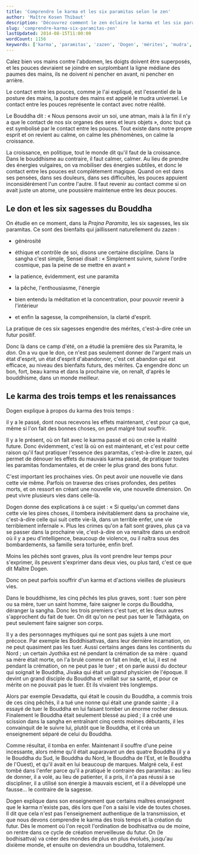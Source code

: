 ```yaml
---
title: 'Comprendre le karma et les six paramitas selon le zen'
author: 'Maître Kosen Thibaut'
description: 'Découvrez comment le zen éclaire le karma et les six paramitas pour créer un avenir lumineux.'
slug: 'comprendre-karma-six-paramitas-zen'
lastUpdated: 2014-08-15T11:00:00
wordCount: 1156
keywords: ['karma', 'paramitas', 'zazen', 'Dogen', 'mérites', 'mudra', 'Sensei', 'Deshimaru', 'Mahayana', 'grand véhicule']
---
```


Calez bien vos mains contre l'abdomen, les doigts doivent être
superposés, et les pouces devraient se joindre en surplombant la ligne
médiane des paumes des mains, ils ne doivent ni pencher en avant, ni
pencher en arrière.

Le contact entre les pouces, comme je l'ai expliqué, est l'essentiel de
la posture des mains, la posture des mains est appelé le mudra
universel. Le contact entre les pouces représente le contact avec notre
réalité.

Le Bouddha dit&nbsp;: «&nbsp;Nous pensons avoir un soi, une atman, mais à la fin
il n'y a que le contact de nos six organes des sens et leurs objets&nbsp;»,
donc tout ça est symbolisé par le contact entre les pouces. Tout existe
dans notre propre esprit et on revient au calme, on calme les
phénomènes, on calme la croissance.

La croissance, en politique, tout le monde dit qu'il faut de la
croissance. Dans le bouddhisme au contraire, il faut calmer, calmer. Au
lieu de prendre des énergies vulgaires, on va mobiliser des énergies
subtiles, et donc le contact entre les pouces est complètement magique.
Quand on est dans ses pensées, dans ses douleurs, dans ses difficultés,
les pouces appuient inconsidérément l'un contre l'autre. Il faut revenir
au contact comme si on avait juste un atome, une poussière maintenue
entre les deux pouces.

## Le don et les six sagesses du Bouddha

On étudie en ce moment, dans la *Prajna Paramita*, les six sagesses, les
six paramitas. Ce sont des bienfaits qui jaillissent naturellement du
zazen&nbsp;:

-   générosité

- éthique et contrôle de soi, disons une certaine discipline. Dans la
sangha c'est simple, Sensei disait&nbsp;: «&nbsp;Simplement suivre, suivre l'ordre
cosmique, pas la peine de se mettre en avant&nbsp;»

-   la patience, évidemment, est une paramita
-   la pêche, l'enthousiasme, l'énergie

- bien entendu la méditation et la concentration, pour pouvoir revenir
à l'intérieur

-   et enfin la sagesse, la compréhension, la clarté d'esprit.

La pratique de ces six sagesses engendre des mérites, c'est-à-dire crée
un futur positif.

Donc là dans ce camp d'été, on a étudié la première des six Paramita, le
*don*. On a vu que le don, ce n'est pas seulement donner de l'argent
mais un état d'esprit, un état d'esprit d'abandonner, c'est cet abandon
qui est efficace, au niveau des bienfaits futurs, des mérites. Ça
engendre donc un bon, fort, beau karma et dans la prochaine vie, on
renaît, d'après le bouddhisme, dans un monde meilleur.

## Le karma des trois temps et les renaissances

Dogen explique à propos du karma des trois temps&nbsp;:

il y a le passé, dont nous recevons les effets maintenant, c'est pour ça
que, même si l'on fait des bonnes choses, on peut malgré tout souffrir.

Il y a le présent, où on fait avec le karma passé et où on crée la
réalité future. Donc évidemment, c'est là où on est maintenant, et c'est
pour cette raison qu'il faut pratiquer l'essence des paramitas,
c'est-à-dire le zazen, qui permet de dénouer les effets du mauvais karma
passé, de pratiquer toutes les paramitas fondamentales, et de créer le
plus grand des bons futur.

C'est important les prochaines vies. On peut avoir une nouvelle vie dans
cette vie même. Parfois on traverse des crises profondes, des petites
morts, et on ressort en créant une nouvelle vie, une nouvelle dimension.
On peut vivre plusieurs vies dans celle-là.

Dogen donne des explications à ce sujet&nbsp;: «&nbsp;Si quelqu'un commet dans
cette vie les pires choses, il tombera inévitablement dans sa prochaine
vie, c'est-à-dire celle qui suit cette vie-là, dans un terrible enfer,
une vie terriblement infernale&nbsp;». Plus les crimes qu'on a fait sont
graves, plus ça va se passer dans la prochaine vie, c'est-à-dire on va
renaître dans un endroit où il y a peu d'intelligence, beaucoup de
violence, ou il naîtra sous des bombardements, sa famille sera torturée,
enfin bref.

Moins les pêchés sont graves, plus ils vont prendre leur temps pour
s'exprimer, ils peuvent s'exprimer dans deux vies, ou plus tard, c'est
ce que dit Maître Dogen.

Donc on peut parfois souffrir d'un karma et d'actions vieilles de
plusieurs vies.

Dans le bouddhisme, les cinq pêchés les plus graves, sont&nbsp;: tuer son
père ou sa mère, tuer un saint homme, faire saigner le corps du Bouddha,
déranger la sangha. Donc les trois premiers c'est tuer, et les deux
autres s'approchent du fait de tuer. On dit qu'on ne peut pas tuer le
Tathâgata, on peut seulement faire saigner son corps.

Il y a des personnages mythiques qui ne sont pas sujets à une mort
précoce. Par exemple les Boddhisattvas, dans leur dernière incarnation,
on ne peut quasiment pas les tuer. Aussi certains anges dans les
continents du Nord&nbsp;; un certain Jyothika est né pendant la crémation de
sa mère&nbsp;: quand sa mère était morte, on l'a brulé comme on fait en Inde,
et lui, il est né pendant la crémation, on ne peut pas le tuer&nbsp;; et on
parle aussi du docteur qui soignait le Bouddha, Jivaka qui était un
grand physicien de l'époque. Il devint un grand disciple du Bouddha et
veillait sur sa santé, et pour ce mérite on ne pouvait pas le tuer. Et
ils vivaient très longtemps.

Alors par exemple Devadatta, qui était le cousin du Bouddha, a commis
trois de ces cinq pêchés, il a tué une nonne qui était une grande
sainte&nbsp;; il a essayé de tuer le Bouddha en lui faisant tomber un énorme
rocher dessus. Finalement le Bouddha était seulement blessé au pied&nbsp;; il
a créé une scission dans la sangha en entraînant cinq cents moines
débutants, il les convainquit de le suivre lui, plutôt que le Bouddha,
et il créa un enseignement séparé de celui du Bouddha.

Comme résultat, il tomba en enfer. Maintenant il souffre d'une peine
incessante, alors même qu'il était auparavant un des quatre Bouddha (il
y a le Bouddha du Sud, le Bouddha du Nord, le Bouddha de l'Est, et le
Bouddha de l'Ouest), et qu'il avait en lui beaucoup de marques. Malgré
cela, il est tombé dans l'enfer parce qu'il a pratiqué le contraire des
paramitas&nbsp;: au lieu de donner, il a volé, au lieu de patienter, il a
pris, il n'a pas réussi à se discipliner, il a utilisé son énergie à
mauvais escient, et il a développé une fausse... le contraire de la
sagesse.

Dogen explique dans son enseignement que certains maîtres enseignent que
le karma n'existe pas, dès lors que l'on a saisi le vide de toutes
choses. Il dit que cela n'est pas l'enseignement authentique de la
transmission, et que nous devons comprendre le karma des trois temps et
la création du futur. Dès le moment où l'on reçoit l'ordination de
bodhisattva ou de moine, on rentre dans ce cycle de création
merveilleuse du futur. On (le bodhisattva) va créer des mondes de plus
en plus évolués, jusqu'au dixième monde, et ensuite on deviendra un
bouddha, totalement.
